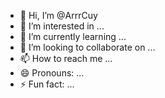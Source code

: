 - 👋 Hi, I’m @ArrrCuy
- 👀 I’m interested in ...
- 🌱 I’m currently learning ...
- 💞️ I’m looking to collaborate on ...
- 📫 How to reach me ...
- 😄 Pronouns: ...
- ⚡ Fun fact: ...

<!---
ArrrCuy/ArrrCuy is a ✨ special ✨ repository because its `README.md` (this file) appears on your GitHub profile.
You can click the Preview link to take a look at your changes.
--->
